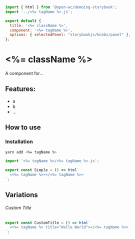 ```js script
import { html } from '@open-wc/demoing-storybook';
import '../<%= tagName %>.js';

export default {
  title: '<%= className %>',
  component: '<%= tagName %>',
  options: { selectedPanel: "storybookjs/knobs/panel" },
};
```

# <%= className %>

A component for...

## Features:

- a
- b
- ...

## How to use

### Installation

```bash
yarn add <%= tagName %>
```

```js
import '<%= tagName %>/<%= tagName %>.js';
```

```js preview-story
export const Simple = () => html`
  <<%= tagName %>></<%= tagName %>>
`;
```

## Variations

###### Custom Title

```js preview-story
export const CustomTitle = () => html`
  <<%= tagName %> title="Hello World"></<%= tagName %>>
`;
```
